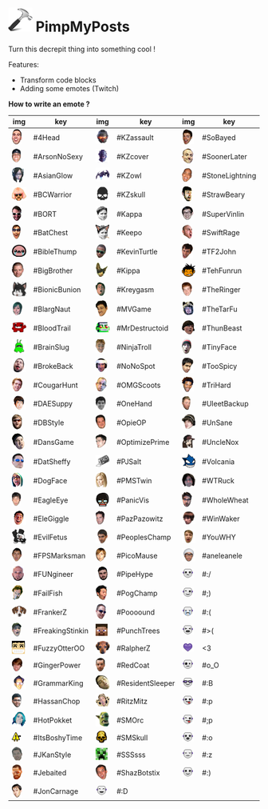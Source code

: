 ![alt tag](img/icon48.png) PimpMyPosts
========

Turn this decrepit thing into something cool !

Features:

- Transform code blocks
- Adding some emotes (Twitch)

**How to write an emote ?**

| img  | key | img  | key | img | key |
| ------------- | ------------- | ------- | ----- | ----- | ----- |
| ![alt tag](img/emotes/4Head.png) | #4Head | ![alt tag](img/emotes/KZassault.png) | #KZassault | ![alt tag](img/emotes/SoBayed.png) | #SoBayed |
| ![alt tag](img/emotes/ArsonNoSexy.png) | #ArsonNoSexy | ![alt tag](img/emotes/KZcover.png) | #KZcover | ![alt tag](img/emotes/SoonerLater.png) | #SoonerLater |
| ![alt tag](img/emotes/AsianGlow.png) | #AsianGlow | ![alt tag](img/emotes/KZowl.png) | #KZowl | ![alt tag](img/emotes/StoneLightning.png) | #StoneLightning |
| ![alt tag](img/emotes/BCWarrior.png) | #BCWarrior | ![alt tag](img/emotes/KZskull.png) | #KZskull | ![alt tag](img/emotes/StrawBeary.png) | #StrawBeary |
| ![alt tag](img/emotes/BORT.png) | #BORT | ![alt tag](img/emotes/Kappa.png) | #Kappa | ![alt tag](img/emotes/SuperVinlin.png) | #SuperVinlin |
| ![alt tag](img/emotes/BatChest.png) | #BatChest | ![alt tag](img/emotes/Keepo.png) | #Keepo | ![alt tag](img/emotes/SwiftRage.png) | #SwiftRage |
| ![alt tag](img/emotes/BibleThump.png) | #BibleThump | ![alt tag](img/emotes/KevinTurtle.png) | #KevinTurtle | ![alt tag](img/emotes/TF2John.png) | #TF2John |
| ![alt tag](img/emotes/BigBrother.png) | #BigBrother | ![alt tag](img/emotes/Kippa.png) | #Kippa | ![alt tag](img/emotes/TehFunrun.png) | #TehFunrun |
| ![alt tag](img/emotes/BionicBunion.png) | #BionicBunion | ![alt tag](img/emotes/Kreygasm.png) | #Kreygasm | ![alt tag](img/emotes/TheRinger.png) | #TheRinger |
| ![alt tag](img/emotes/BlargNaut.png) | #BlargNaut | ![alt tag](img/emotes/MVGame.png) | #MVGame | ![alt tag](img/emotes/TheTarFu.png) | #TheTarFu |
| ![alt tag](img/emotes/BloodTrail.png) | #BloodTrail | ![alt tag](img/emotes/MrDestructoid.png) | #MrDestructoid | ![alt tag](img/emotes/ThunBeast.png) | #ThunBeast |
| ![alt tag](img/emotes/BrainSlug.png) | #BrainSlug | ![alt tag](img/emotes/NinjaTroll.png) | #NinjaTroll | ![alt tag](img/emotes/TinyFace.png) | #TinyFace |
| ![alt tag](img/emotes/BrokeBack.png) | #BrokeBack | ![alt tag](img/emotes/NoNoSpot.png) | #NoNoSpot | ![alt tag](img/emotes/TooSpicy.png) | #TooSpicy |
| ![alt tag](img/emotes/CougarHunt.png) | #CougarHunt | ![alt tag](img/emotes/OMGScoots.png) | #OMGScoots | ![alt tag](img/emotes/TriHard.png) | #TriHard |
| ![alt tag](img/emotes/DAESuppy.png) | #DAESuppy | ![alt tag](img/emotes/OneHand.png) | #OneHand | ![alt tag](img/emotes/UleetBackup.png) | #UleetBackup |
| ![alt tag](img/emotes/DBStyle.png) | #DBStyle | ![alt tag](img/emotes/OpieOP.png) | #OpieOP | ![alt tag](img/emotes/UnSane.png) | #UnSane |
| ![alt tag](img/emotes/DansGame.png) | #DansGame | ![alt tag](img/emotes/OptimizePrime.png) | #OptimizePrime | ![alt tag](img/emotes/UncleNox.png) | #UncleNox |
| ![alt tag](img/emotes/DatSheffy.png) | #DatSheffy | ![alt tag](img/emotes/PJSalt.png) | #PJSalt | ![alt tag](img/emotes/Volcania.png) | #Volcania |
| ![alt tag](img/emotes/DogFace.png) | #DogFace | ![alt tag](img/emotes/PMSTwin.png) | #PMSTwin | ![alt tag](img/emotes/WTRuck.png) | #WTRuck |
| ![alt tag](img/emotes/EagleEye.png) | #EagleEye | ![alt tag](img/emotes/PanicVis.png) | #PanicVis | ![alt tag](img/emotes/WholeWheat.png) | #WholeWheat |
| ![alt tag](img/emotes/EleGiggle.png) | #EleGiggle | ![alt tag](img/emotes/PazPazowitz.png) | #PazPazowitz | ![alt tag](img/emotes/WinWaker.png) | #WinWaker |
| ![alt tag](img/emotes/EvilFetus.png) | #EvilFetus | ![alt tag](img/emotes/PeoplesChamp.png) | #PeoplesChamp | ![alt tag](img/emotes/YouWHY.png) | #YouWHY |
| ![alt tag](img/emotes/FPSMarksman.png) | #FPSMarksman | ![alt tag](img/emotes/PicoMause.png) | #PicoMause | ![alt tag](img/emotes/aneleanele.png) | #aneleanele |
| ![alt tag](img/emotes/FUNgineer.png) | #FUNgineer | ![alt tag](img/emotes/PipeHype.png) | #PipeHype | ![alt tag](img/emotes/Bar.png) | #:/ |
| ![alt tag](img/emotes/FailFish.png) | #FailFish | ![alt tag](img/emotes/PogChamp.png) | #PogChamp | ![alt tag](img/emotes/Wink.png) | #;) |
| ![alt tag](img/emotes/FrankerZ.png) | #FrankerZ | ![alt tag](img/emotes/Poooound.png) | #Poooound | ![alt tag](img/emotes/Cry.png) | #:( |
| ![alt tag](img/emotes/FreakingStinkin.png) | #FreakingStinkin | ![alt tag](img/emotes/PunchTrees.png) | #PunchTrees | ![alt tag](img/emotes/Cry2.png) | #>( |
| ![alt tag](img/emotes/FuzzyOtterOO.png) | #FuzzyOtterOO | ![alt tag](img/emotes/RalpherZ.png) | #RalpherZ | ![alt tag](img/emotes/Heart.png) | <3 |
| ![alt tag](img/emotes/GingerPower.png) | #GingerPower | ![alt tag](img/emotes/RedCoat.png) | #RedCoat | ![alt tag](img/emotes/Chocked.png) | #o_O |
| ![alt tag](img/emotes/GrammarKing.png) | #GrammarKing | ![alt tag](img/emotes/ResidentSleeper.png) | #ResidentSleeper | ![alt tag](img/emotes/Glasses.png) | #:B |
| ![alt tag](img/emotes/HassanChop.png) | #HassanChop | ![alt tag](img/emotes/RitzMitz.png) | #RitzMitz | ![alt tag](img/emotes/Tongue.png) | #:p |
| ![alt tag](img/emotes/HotPokket.png) | #HotPokket | ![alt tag](img/emotes/SMOrc.png) | #SMOrc | ![alt tag](img/emotes/TongueWink.png) | #;p |
| ![alt tag](img/emotes/ItsBoshyTime.png) | #ItsBoshyTime | ![alt tag](img/emotes/SMSkull.png) | #SMSkull | ![alt tag](img/emotes/Surprised.png) | #:o |
| ![alt tag](img/emotes/JKanStyle.png) | #JKanStyle | ![alt tag](img/emotes/SSSsss.png) | #SSSsss | ![alt tag](img/emotes/Sleep.png) | #:z |
| ![alt tag](img/emotes/Jebaited.png) | #Jebaited | ![alt tag](img/emotes/ShazBotstix.png) | #ShazBotstix | ![alt tag](img/emotes/Smile.png) | #:) |
| ![alt tag](img/emotes/JonCarnage.png) | #JonCarnage | ![alt tag](img/emotes/Laught.png) | #:D |
